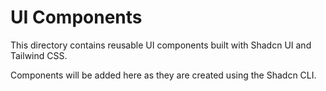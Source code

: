 # UI Components

This directory contains reusable UI components built with Shadcn UI and Tailwind CSS.

Components will be added here as they are created using the Shadcn CLI.